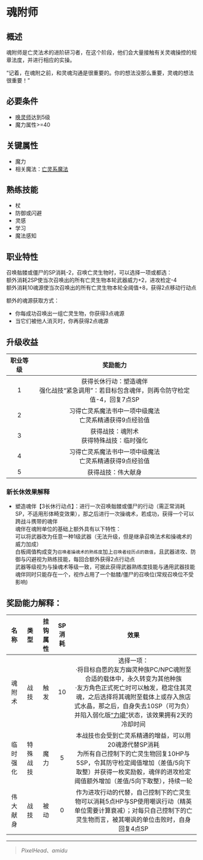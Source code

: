 # 魂附师

## 概述

魂附师是亡灵法术的进阶研习者，在这个阶段，他们会大量接触有关灵魂操控的规章法度，并进行相应的实操。

“记着，在魂附之前，和灵魂沟通是很重要的。你的想法没那么重要，灵魂的想法很重要！”

## 必要条件

* <a href="../summonLich" target="_blank">唤灵师</a>达到5级
* 魔力属性>=40

## 关键属性

* 魔力
* 相关魔法：<a href="/rules/data/magic/summon/necromance" target="_blank">亡灵系魔法</a>

## 熟练技能

* 杖
* 防御或闪避
* 灵感
* 学习
* 魔法感知
  
## 职业特性

召唤骷髅或僵尸的SP消耗-2，召唤亡灵生物时，可以选择一项或都选：<br>
额外消耗2SP使当次召唤出的所有亡灵生物本轮武器威力+2，进攻检定-4<br>
额外消耗10魂源使当次召唤出的所有亡灵生物本轮全阈值+8，获得2点移动行动点

额外的魂源获取方式：

* 你每成功召唤出一组亡灵生物，你获得3点魂源
* 当它们被他人消灭时，你再获得2点魂源

## 升级收益

职业等级|奖励能力
:--:|:--:
1|获得长休行动：塑造魂伴<br>强化战技“紧急调用”：若目标包含魂伴，则再令防守检定值-4，回复7点SP
2|习得亡灵系魔法书中一项中级魔法<br>亡灵系精通获得9点经验值
3|获得战技：魂附术<br>获得特殊战技：临时强化
4|习得亡灵系魔法书中一项中级魔法<br>亡灵系精通获得9点经验值
5|获得战技：伟大献身

### 新长休效果解释

* 塑造魂伴【3长休行动点】：进行一次召唤骷髅或僵尸的行动（需正常消耗SP，不适用形体畸变效果），那之后进行一次操魂术，若成功，获得一个可以跨战斗携带的魂伴<br>魂伴在魂附单位的基础上额外具有以下特性：<br>可以将武器改为任意一种1级武器（无法升级，但是继承召唤法术和操魂术的威力加成）<br>白板阈值构成变为`召唤者操魂术的熟练度`加上`召唤者经历点的数值`，且武器进攻、防御与闪避视为熟练技能，每回合额外获得2点行动点<br>武器等级视为与操魂术等级一致，可据此获得武器熟练度技能与通用武器技能<br>魂伴同时只能存在一个，视作占用了一个骷髅/僵尸的召唤位(常规召唤位不受影响)

## 奖励能力解释：

名称|类型|挂钩属性|SP消耗|效果
:--:|:--:|:--:|:--:|:--:
魂附术|战技|触发|10|选择一项：<br>·将目标自愿的友方幽灵种族PC/NPC魂附至合适的载体中，永久转变为其他种族<br>·友方角色正式死亡时可以触发，稳定住其灵魂，之后选择将其魂附至载体上或存入旅店式水晶，那之后，自身失去10SP（可为负）并陷入弱化版<a href="../../../../status/normal/#力竭" target="_blank">“力竭”</a>状态，该效果拥有2天的冷却时间
临时强化|特殊战技|魔力|5|本战技也会受到亡灵系精通的增益，可以用20魂源代替SP消耗<br>为所有自己控制下的亡灵生物回复10HP与5SP，令其防守检定阈值增加（差值/5向下取整）并获得一枚奖励骰，魂伴的进攻检定阈值额外增加（差值/5向下取整），持续一轮
伟大献身|战技|被动|0|作为进攻行动的代替，自己控制下的亡灵生物可以消耗5点HP与SP使用嘲讽行动（精英单位需要计算衰减）；对每只自己控制下的亡灵生物而言，被其嘲讽的单位击败时，自身回复4点SP

---

> *PixelHead*、*amidu*